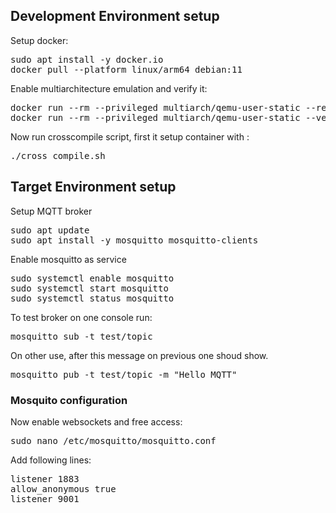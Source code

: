 ## Development Environment setup

Setup docker:
<pre>
sudo apt install -y docker.io
docker pull --platform linux/arm64 debian:11
</pre>

Enable multiarchitecture emulation and verify it:
<pre>
docker run --rm --privileged multiarch/qemu-user-static --reset -p yes
docker run --rm --privileged multiarch/qemu-user-static --version
</pre>

Now run crosscompile script, first it setup container with :
<pre>
./cross_compile.sh
</pre>

## Target Environment setup
Setup MQTT broker
<pre>
sudo apt update
sudo apt install -y mosquitto mosquitto-clients
</pre>
Enable mosquitto as service
<pre>
sudo systemctl enable mosquitto
sudo systemctl start mosquitto
sudo systemctl status mosquitto
</pre>
To test broker on one console run:
<pre>
mosquitto_sub -t test/topic
</pre>
On other use, after this message on previous one shoud show.
<pre>
mosquitto_pub -t test/topic -m "Hello MQTT"
</pre>

### Mosquito configuration
Now enable websockets and free access:
<pre>
sudo nano /etc/mosquitto/mosquitto.conf
</pre>
Add following lines:
<pre>
listener 1883
allow_anonymous true
listener 9001
</pre>

